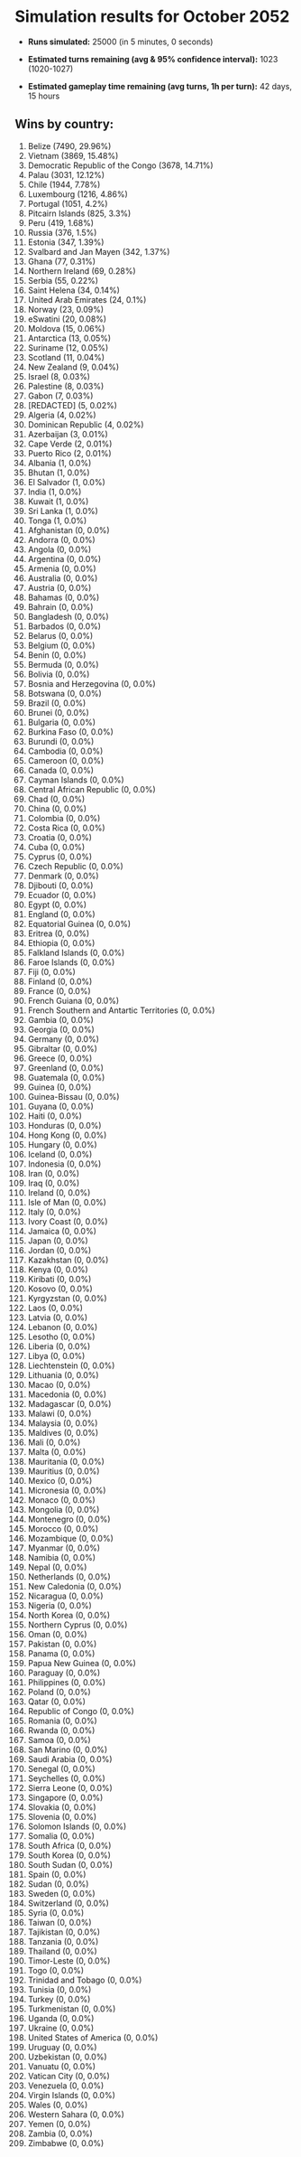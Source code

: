 # Simulation results for October 2052

* **Runs simulated:** 25000 (in 5 minutes, 0 seconds)

* **Estimated turns remaining (avg & 95% confidence interval):** 1023 (1020-1027)

* **Estimated gameplay time remaining (avg turns, 1h per turn):** 42 days, 15 hours

## Wins by country:
1. Belize (7490, 29.96%)
2. Vietnam (3869, 15.48%)
3. Democratic Republic of the Congo (3678, 14.71%)
4. Palau (3031, 12.12%)
5. Chile (1944, 7.78%)
6. Luxembourg (1216, 4.86%)
7. Portugal (1051, 4.2%)
8. Pitcairn Islands (825, 3.3%)
9. Peru (419, 1.68%)
10. Russia (376, 1.5%)
11. Estonia (347, 1.39%)
12. Svalbard and Jan Mayen (342, 1.37%)
13. Ghana (77, 0.31%)
14. Northern Ireland (69, 0.28%)
15. Serbia (55, 0.22%)
16. Saint Helena (34, 0.14%)
17. United Arab Emirates (24, 0.1%)
18. Norway (23, 0.09%)
19. eSwatini (20, 0.08%)
20. Moldova (15, 0.06%)
21. Antarctica (13, 0.05%)
22. Suriname (12, 0.05%)
23. Scotland (11, 0.04%)
24. New Zealand (9, 0.04%)
25. Israel (8, 0.03%)
26. Palestine (8, 0.03%)
27. Gabon (7, 0.03%)
28. [REDACTED] (5, 0.02%)
29. Algeria (4, 0.02%)
30. Dominican Republic (4, 0.02%)
31. Azerbaijan (3, 0.01%)
32. Cape Verde (2, 0.01%)
33. Puerto Rico (2, 0.01%)
34. Albania (1, 0.0%)
35. Bhutan (1, 0.0%)
36. El Salvador (1, 0.0%)
37. India (1, 0.0%)
38. Kuwait (1, 0.0%)
39. Sri Lanka (1, 0.0%)
40. Tonga (1, 0.0%)
41. Afghanistan (0, 0.0%)
42. Andorra (0, 0.0%)
43. Angola (0, 0.0%)
44. Argentina (0, 0.0%)
45. Armenia (0, 0.0%)
46. Australia (0, 0.0%)
47. Austria (0, 0.0%)
48. Bahamas (0, 0.0%)
49. Bahrain (0, 0.0%)
50. Bangladesh (0, 0.0%)
51. Barbados (0, 0.0%)
52. Belarus (0, 0.0%)
53. Belgium (0, 0.0%)
54. Benin (0, 0.0%)
55. Bermuda (0, 0.0%)
56. Bolivia (0, 0.0%)
57. Bosnia and Herzegovina (0, 0.0%)
58. Botswana (0, 0.0%)
59. Brazil (0, 0.0%)
60. Brunei (0, 0.0%)
61. Bulgaria (0, 0.0%)
62. Burkina Faso (0, 0.0%)
63. Burundi (0, 0.0%)
64. Cambodia (0, 0.0%)
65. Cameroon (0, 0.0%)
66. Canada (0, 0.0%)
67. Cayman Islands (0, 0.0%)
68. Central African Republic (0, 0.0%)
69. Chad (0, 0.0%)
70. China (0, 0.0%)
71. Colombia (0, 0.0%)
72. Costa Rica (0, 0.0%)
73. Croatia (0, 0.0%)
74. Cuba (0, 0.0%)
75. Cyprus (0, 0.0%)
76. Czech Republic (0, 0.0%)
77. Denmark (0, 0.0%)
78. Djibouti (0, 0.0%)
79. Ecuador (0, 0.0%)
80. Egypt (0, 0.0%)
81. England (0, 0.0%)
82. Equatorial Guinea (0, 0.0%)
83. Eritrea (0, 0.0%)
84. Ethiopia (0, 0.0%)
85. Falkland Islands (0, 0.0%)
86. Faroe Islands (0, 0.0%)
87. Fiji (0, 0.0%)
88. Finland (0, 0.0%)
89. France (0, 0.0%)
90. French Guiana (0, 0.0%)
91. French Southern and Antartic Territories (0, 0.0%)
92. Gambia (0, 0.0%)
93. Georgia (0, 0.0%)
94. Germany (0, 0.0%)
95. Gibraltar (0, 0.0%)
96. Greece (0, 0.0%)
97. Greenland (0, 0.0%)
98. Guatemala (0, 0.0%)
99. Guinea (0, 0.0%)
100. Guinea-Bissau (0, 0.0%)
101. Guyana (0, 0.0%)
102. Haiti (0, 0.0%)
103. Honduras (0, 0.0%)
104. Hong Kong (0, 0.0%)
105. Hungary (0, 0.0%)
106. Iceland (0, 0.0%)
107. Indonesia (0, 0.0%)
108. Iran (0, 0.0%)
109. Iraq (0, 0.0%)
110. Ireland (0, 0.0%)
111. Isle of Man (0, 0.0%)
112. Italy (0, 0.0%)
113. Ivory Coast (0, 0.0%)
114. Jamaica (0, 0.0%)
115. Japan (0, 0.0%)
116. Jordan (0, 0.0%)
117. Kazakhstan (0, 0.0%)
118. Kenya (0, 0.0%)
119. Kiribati (0, 0.0%)
120. Kosovo (0, 0.0%)
121. Kyrgyzstan (0, 0.0%)
122. Laos (0, 0.0%)
123. Latvia (0, 0.0%)
124. Lebanon (0, 0.0%)
125. Lesotho (0, 0.0%)
126. Liberia (0, 0.0%)
127. Libya (0, 0.0%)
128. Liechtenstein (0, 0.0%)
129. Lithuania (0, 0.0%)
130. Macao (0, 0.0%)
131. Macedonia (0, 0.0%)
132. Madagascar (0, 0.0%)
133. Malawi (0, 0.0%)
134. Malaysia (0, 0.0%)
135. Maldives (0, 0.0%)
136. Mali (0, 0.0%)
137. Malta (0, 0.0%)
138. Mauritania (0, 0.0%)
139. Mauritius (0, 0.0%)
140. Mexico (0, 0.0%)
141. Micronesia (0, 0.0%)
142. Monaco (0, 0.0%)
143. Mongolia (0, 0.0%)
144. Montenegro (0, 0.0%)
145. Morocco (0, 0.0%)
146. Mozambique (0, 0.0%)
147. Myanmar (0, 0.0%)
148. Namibia (0, 0.0%)
149. Nepal (0, 0.0%)
150. Netherlands (0, 0.0%)
151. New Caledonia (0, 0.0%)
152. Nicaragua (0, 0.0%)
153. Nigeria (0, 0.0%)
154. North Korea (0, 0.0%)
155. Northern Cyprus (0, 0.0%)
156. Oman (0, 0.0%)
157. Pakistan (0, 0.0%)
158. Panama (0, 0.0%)
159. Papua New Guinea (0, 0.0%)
160. Paraguay (0, 0.0%)
161. Philippines (0, 0.0%)
162. Poland (0, 0.0%)
163. Qatar (0, 0.0%)
164. Republic of Congo (0, 0.0%)
165. Romania (0, 0.0%)
166. Rwanda (0, 0.0%)
167. Samoa (0, 0.0%)
168. San Marino (0, 0.0%)
169. Saudi Arabia (0, 0.0%)
170. Senegal (0, 0.0%)
171. Seychelles (0, 0.0%)
172. Sierra Leone (0, 0.0%)
173. Singapore (0, 0.0%)
174. Slovakia (0, 0.0%)
175. Slovenia (0, 0.0%)
176. Solomon Islands (0, 0.0%)
177. Somalia (0, 0.0%)
178. South Africa (0, 0.0%)
179. South Korea (0, 0.0%)
180. South Sudan (0, 0.0%)
181. Spain (0, 0.0%)
182. Sudan (0, 0.0%)
183. Sweden (0, 0.0%)
184. Switzerland (0, 0.0%)
185. Syria (0, 0.0%)
186. Taiwan (0, 0.0%)
187. Tajikistan (0, 0.0%)
188. Tanzania (0, 0.0%)
189. Thailand (0, 0.0%)
190. Timor-Leste (0, 0.0%)
191. Togo (0, 0.0%)
192. Trinidad and Tobago (0, 0.0%)
193. Tunisia (0, 0.0%)
194. Turkey (0, 0.0%)
195. Turkmenistan (0, 0.0%)
196. Uganda (0, 0.0%)
197. Ukraine (0, 0.0%)
198. United States of America (0, 0.0%)
199. Uruguay (0, 0.0%)
200. Uzbekistan (0, 0.0%)
201. Vanuatu (0, 0.0%)
202. Vatican City (0, 0.0%)
203. Venezuela (0, 0.0%)
204. Virgin Islands (0, 0.0%)
205. Wales (0, 0.0%)
206. Western Sahara (0, 0.0%)
207. Yemen (0, 0.0%)
208. Zambia (0, 0.0%)
209. Zimbabwe (0, 0.0%)

